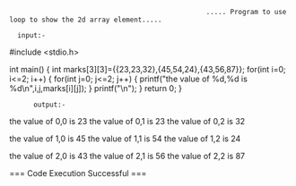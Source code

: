                                                      ..... Program to use loop to show the 2d array element.....

      input:- 

#include <stdio.h>

int main() {
    int marks[3][3]={{23,23,32},{45,54,24},{43,56,87}};
    for(int i=0; i<=2; i++)
    {
        for(int j=0; j<=2; j++)
        {
            printf("the value of %d,%d is %d\n",i,j,marks[i][j]);
        }
        printf("\n");
    }
    return 0;
}

          output:-

the value of 0,0 is 23
the value of 0,1 is 23
the value of 0,2 is 32

the value of 1,0 is 45
the value of 1,1 is 54
the value of 1,2 is 24

the value of 2,0 is 43
the value of 2,1 is 56
the value of 2,2 is 87



=== Code Execution Successful ===
